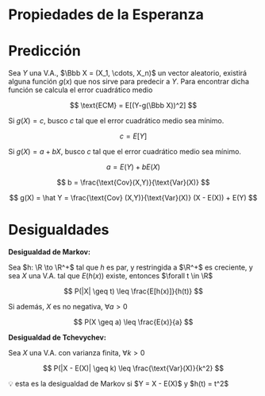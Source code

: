 # Propiedades de la Esperanza

# Predicción

Sea $Y$ una V.A., $\Bbb X = (X_1, \cdots, X_n)$ un vector aleatorio, existirá alguna función $g(x)$ que nos sirve para predecir a $Y$. Para encontrar dicha función se calcula el error cuadrático medio

$$
\text{ECM} = E[(Y-g(\Bbb X))^2]
$$

Si $g(X) = c$, busco $c$ tal que el error cuadrático medio sea mínimo.

$$
c = E[Y]
$$

Si $g(X) = a + bX$, busco $c$ tal que el error cuadrático medio sea mínimo.

$$
a = E(Y)  + bE(X)
$$

$$
b = \frac{\text{Cov}(X,Y)}{\text{Var}(X)}
$$

$$
g(X) = \hat Y = \frac{\text{Cov} (X,Y)}{\text{Var}(X)} (X - E(X)) + E(Y)
$$

# Desigualdades

**Desigualdad de Markov:**

Sea $h: \R \to \R^+$ tal que $h$ es par, y restringida a $\R^+$ es creciente, y sea $X$ una V.A. tal que $E(h(x))$ existe, entonces $\forall t \in \R$

$$
P(|X| \geq t) \leq \frac{E[h(x)]}{h(t)}
$$

Si además, $X$ es no negativa, $\forall a > 0$

$$
P(X \geq a) \leq \frac{E(x)}{a}
$$

**Desigualdad de Tchevychev:**

Sea $X$ una V.A. con varianza finita, $\forall k > 0$

$$
P(|X - E(X)| \geq k) \leq \frac{\text{Var}(X)}{k^2}
$$

<aside>
💡 esta es la desigualdad de Markov si $Y = X - E(X)$ y $h(t) = t^2$

</aside>